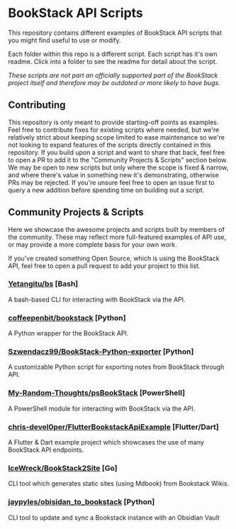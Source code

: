 # BookStack API Scripts

This repository contains different examples of BookStack API scripts that you might find useful to use or modify.

Each folder within this repo is a different script. Each script has it's own readme. Click into a folder to see the readme for detail about the script.

_These scripts are not part an officially supported part of the BookStack project itself and therefore may be outdated or more likely to have bugs._

## Contributing

This repository is only meant to provide starting-off points as examples. Feel free to contribute fixes for existing scripts where needed, but we're relatively strict about keeping scope limited to ease maintenance so we're not looking to expand features of the scripts directly contained in this repository. If you build upon a script and want to share that back, feel free to open a PR to add it to the "Community Projects & Scripts" section below. We may be open to new scripts but only where the scope is fixed & narrow, and where there's value in something new it's demonstrating, otherwise PRs may be rejected. If you're unsure feel free to open an issue first to query a new addition before spending time on building out a script.

## Community Projects & Scripts

Here we showcase the awesome projects and scripts built by members of the community. These may reflect more full-featured examples of API use, or may provide a more complete basis for your own work.

If you've created something Open Source, which is using the BookStack API, feel free to open a pull request to add your project to this list.

### [Yetangitu/bs](https://github.com/Yetangitu/bs) [Bash]

A bash-based CLI for interacting with BookStack via the API.

### [coffeepenbit/bookstack](https://github.com/coffeepenbit/bookstack) [Python]

A Python wrapper for the BookStack API.

### [Szwendacz99/BookStack-Python-exporter](https://github.com/Szwendacz99/BookStack-Python-exporter) [Python]

A customizable Python script for exporting notes from BookStack through API.

### [My-Random-Thoughts/psBookStack](https://github.com/My-Random-Thoughts/psBookStack) [PowerShell]

A PowerShell module for interacting with BookStack via the API.

### [chris-devel0per/FlutterBookstackApiExample](https://github.com/chris-devel0per/FlutterBookstackApiExample) [Flutter/Dart]

A Flutter & Dart example project which showcases the use of many BookStack API endpoints.

### [IceWreck/BookStack2Site](https://github.com/IceWreck/BookStack2Site) [Go]

CLI tool which generates static sites (using Mdbook) from Bookstack Wikis.

### [jaypyles/obisidan_to_bookstack](https://github.com/jaypyles/obsidian-to-bookstack) [Python]

CLI tool to update and sync a Bookstack instance with an Obsidian Vault
